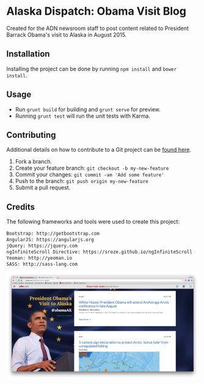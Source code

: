 # Alaska Dispatch: Obama Visit Blog

Created for the ADN newsroom staff to post content related to President Barrack Obama's visit
to Alaska in August 2015.

## Installation

Installing the project can be done by running `npm install` and `bower install`.

## Usage

* Run `grunt build` for building and `grunt serve` for preview.
* Running `grunt test` will run the unit tests with Karma.

## Contributing

Additional details on how to contribute to a Git project can be [found here](https://guides.github.com/introduction/flow/).

1. Fork a branch.
2. Create your feature branch: `git checkout -b my-new-feature`
3. Commit your changes: `git commit -am 'Add some feature'`
4. Push to the branch: `git push origin my-new-feature`
5. Submit a pull request.

## Credits

The following frameworks and tools were used to create this project:

````
Bootstrap: http://getbootstrap.com
AngularJS: https://angularjs.org
jQuery: https://jquery.com
ngInfiniteScroll Directive: https://sroze.github.io/ngInfiniteScroll
Yeoman: http://yeoman.io
SASS: http://sass-lang.com
````

![Screenshot](screenshot.png)
